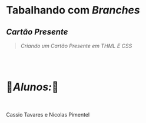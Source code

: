 # Tabalhando com *Branches*
## *Cartão Presente* 
>*Criando um Cartão Presente em THML E CSS*
<br>
<br>




# 🌲*Alunos:*🌲
<br>
<div>
  <p>Cassio Tavares e Nicolas Pimentel</p>
</div>
  
